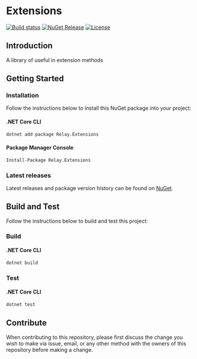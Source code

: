 # Extensions

[![Build status](https://ci.appveyor.com/api/projects/status/h5mo5lna0wlspx2g/branch/master?svg=true)](https://ci.appveyor.com/project/scottjferguson/extensions/branch/master)
[![NuGet Release](https://img.shields.io/nuget/v/Relay.Extensions.svg)](https://www.nuget.org/packages/Relay.Extensions/)
[![License](https://img.shields.io/github/license/relay-dev/extensions.svg)](https://github.com/relay-dev/extensions/blob/master/LICENSE)

## Introduction

A library of useful in extension methods

## Getting Started

<a name="installation"></a>

### Installation

Follow the instructions below to install this NuGet package into your project:

#### .NET Core CLI

```sh
dotnet add package Relay.Extensions
```

#### Package Manager Console

```sh
Install-Package Relay.Extensions
```

### Latest releases

Latest releases and package version history can be found on [NuGet](https://www.nuget.org/packages/Relay.Extensions/).

## Build and Test

Follow the instructions below to build and test this project:

### Build

#### .NET Core CLI

```sh
dotnet build
```

### Test

#### .NET Core CLI

```sh
dotnet test
```

## Contribute

When contributing to this repository, please first discuss the change you wish to make via issue, email, or any other method with the owners of this repository before making a change.
